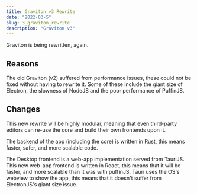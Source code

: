 ```yaml
---
title: Graviton v3 Rewrite
date: "2022-03-5"
slug: 3_graviton_rewrite
description: "Graviton v3"
---
```



Graviton is being rewritten, again.

## Reasons

The old Graviton (v2) suffered from performance issues, these could not be fixed without having to rewrite it. Some of these include the giant size of Electron, the slowness of NodeJS and the poor performance of PuffinJS.


## Changes

This new rewrite will be highly modular, meaning that even third-party editors can re-use the core and build their own frontends upon it. 

The backend of the app (including the core) is written in Rust, this means faster, safer, and more scalable code. 

The Desktop frontend is a web-app implementation served from TauriJS. This new web-app frontend is written in React, this means that it will be faster, and more scalable than it was with puffinJS. Tauri uses the OS's webview to show the app, this means that it  doesn't suffer from ElectronJS's giant size issue.
